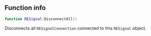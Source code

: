 ## Function info
```lua
function RESignal:DisconnectAll()
```

Disconnects all ``RESignalConnection`` connected to this ``RESignal`` object.